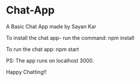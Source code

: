 # Chat-App

A Basic Chat App made by Sayan Kar

To install the chat app- run the command: npm install
 
To run the chat app: npm start
 
PS: The app runs on localhost 3000.
 
Happy Chatting!!
